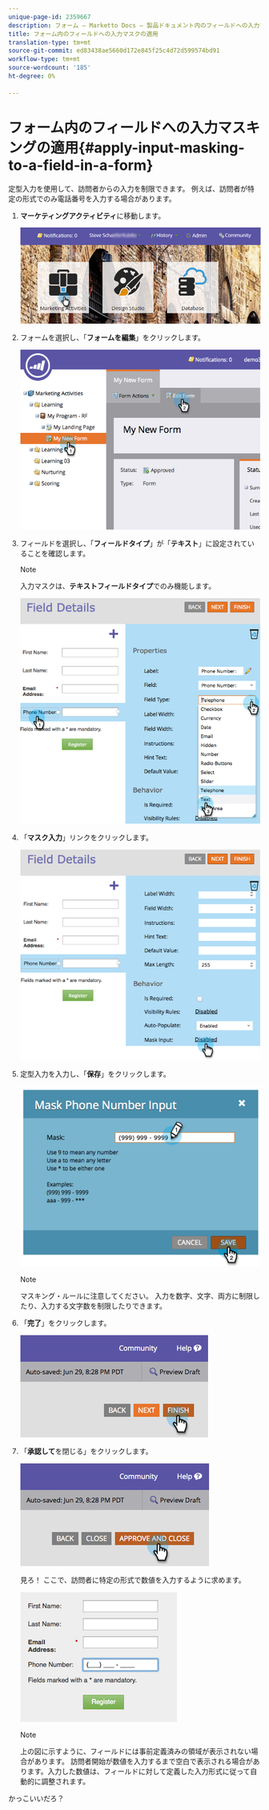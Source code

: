 ```yaml
---
unique-page-id: 2359667
description: フォーム — Marketto Docs — 製品ドキュメント内のフィールドへの入力マスキングの適用
title: フォーム内のフィールドへの入力マスクの適用
translation-type: tm+mt
source-git-commit: ed83438ae5660d172e845f25c4d72d599574bd91
workflow-type: tm+mt
source-wordcount: '185'
ht-degree: 0%

---
```



# フォーム内のフィールドへの入力マスキングの適用{#apply-input-masking-to-a-field-in-a-form}

定型入力を使用して、訪問者からの入力を制限できます。 例えば、訪問者が特定の形式でのみ電話番号を入力する場合があります。

1. **マーケティングアクティビティ**&#x200B;に移動します。

   ![](assets/login-marketing-activities-4.png)

1. フォームを選択し、「**フォームを編集**」をクリックします。

   ![](assets/image2014-9-15-13-3a40-3a44.png)

1. フィールドを選択し、「**フィールドタイプ**」が「**テキスト**」に設定されていることを確認します。

   >[!NOTE]
   >
   >入力マスクは、**テキストフィールドタイプ**&#x200B;でのみ機能します。

   ![](assets/image2014-9-15-13-3a40-3a53.png)

1. 「**マスク入力**」リンクをクリックします。

   ![](assets/image2014-9-15-13-3a41-3a3.png)

1. 定型入力を入力し、「**保存**」をクリックします。

   ![](assets/image2014-9-15-13-3a41-3a14.png)

   >[!NOTE]
   >
   >マスキング・ルールに注意してください。 入力を数字、文字、両方に制限したり、入力する文字数を制限したりできます。

1. 「**完了**」をクリックします。

   ![](assets/image2014-9-15-13-3a41-3a22.png)

1. 「**承認して**&#x200B;を閉じる」をクリックします。

   ![](assets/image2014-9-15-13-3a41-3a28.png)

   見ろ！ ここで、訪問者に特定の形式で数値を入力するように求めます。

   ![](assets/image2014-9-15-13-3a41-3a39.png)

   >[!NOTE]
   >
   >上の図に示すように、フィールドには事前定義済みの領域が表示されない場合があります。 訪問者開始が数値を入力するまで空白で表示される場合があります。入力した数値は、フィールドに対して定義した入力形式に従って自動的に調整されます。

かっこいいだろ？
